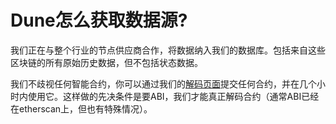 # Dune怎么获取数据源?

我们正在与整个行业的节点供应商合作，将数据纳入我们的数据库。包括来自这些区块链的所有原始历史数据，但不包括状态数据。


我们不歧视任何智能合约，你可以通过我们的[解码页面](.../data-tables/data-tables/decoded-data.md)提交任何合约，并在几个小时内使用它。这样做的先决条件是要ABI，我们才能真正解码合约（通常ABI已经在etherscan上，但也有特殊情况）。
